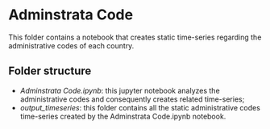 # Adminstrata Code

This folder contains a notebook that creates static time-series regarding the administrative codes of each country.

## Folder structure

- *Adminstrata Code.ipynb*: this jupyter notebook analyzes the administrative codes and consequently creates related time-series;
- *output_timeseries*: this folder contains all the static administrative codes time-series created by the Adminstrata Code.ipynb notebook.
